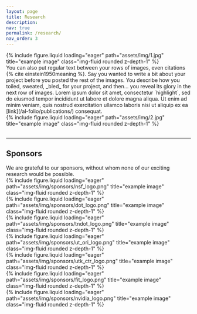 ```yaml
---
layout: page
title: Research
description: 
nav: true
permalink: /research/
nav_order: 3
---
```


<div class="row">
    <div class="col-sm mt-3 mt-md-0">
        {% include figure.liquid loading="eager" path="assets/img/1.jpg" title="example image" class="img-fluid rounded z-depth-1" %}
    </div>
</div>
<!-- <div class="caption">
    This image can also have a caption.
</div> -->
You can also put regular text between your rows of images, even citations {% cite einstein1950meaning %}.
Say you wanted to write a bit about your project before you posted the rest of the images.
You describe how you toiled, sweated, _bled_ for your project, and then... you reveal its glory in the next row of images. Lorem ipsum dolor sit amet, consectetur `highlight`, sed do eiusmod tempor incididunt ut labore et dolore magna aliqua. Ut enim ad minim veniam, quis nostrud exercitation ullamco laboris nisi ut aliquip ex ea [link](/al-folio/publications/) consequat. 
<div class="row">
    <div class="col-sm mt-3 mt-md-0">
        {% include figure.liquid loading="eager" path="assets/img/2.jpg" title="example image" class="img-fluid rounded z-depth-1" %}
    </div>
</div>
<br />
<hr />
<h2 class='utk-gray-changing'>Sponsors</h2>
We are grateful to our sponsors, without whom none of our exciting research would be possible.

<div class="row justify-content-center">
    <div class="col-md-3 col-sm-6 my-1">
        {% include figure.liquid loading="eager" path="assets/img/sponsors/nsf_logo.png" title="example image" class="img-fluid rounded z-depth-1" %}
    </div>
    <div class="col-md-3 col-sm-6 my-1">
        {% include figure.liquid loading="eager" path="assets/img/sponsors/dot_logo.png" title="example image" class="img-fluid rounded z-depth-1" %}
    </div>
    <div class="col-md-3 col-sm-6 my-1">
        {% include figure.liquid loading="eager" path="assets/img/sponsors/tndot_logo.png" title="example image" class="img-fluid rounded z-depth-1" %}
    </div>
    <div class="col-md-3 col-sm-6 my-1">
        {% include figure.liquid loading="eager" path="assets/img/sponsors/ut_ori_logo.png" title="example image" class="img-fluid rounded z-depth-1" %}
    </div>
    <div class="col-md-3 col-sm-6 my-1">
        {% include figure.liquid loading="eager" path="assets/img/sponsors/utk_ctr_logo.png" title="example image" class="img-fluid rounded z-depth-1" %}
    </div>
    <div class="col-md-3 col-sm-6 my-1">
        {% include figure.liquid loading="eager" path="assets/img/sponsors/fit_logo.png" title="example image" class="img-fluid rounded z-depth-1" %}
    </div>
    <div class="col-md-3 col-sm-6 my-1">
        {% include figure.liquid loading="eager" path="assets/img/sponsors/nvidia_logo.png" title="example image" class="img-fluid rounded z-depth-1" %}
    </div>
</div>

<br />
